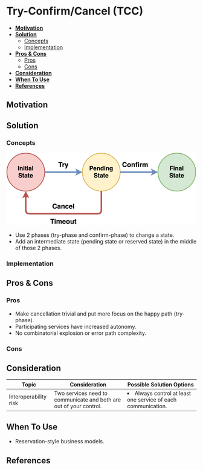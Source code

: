 # Try-Confirm/Cancel (TCC)

- [**Motivation**](#motivation)
- [**Solution**](#solution)
   - [Concepts](#concepts)
   - [Implementation](#implementation)
- [**Pros & Cons**](#pros--cons)
   - [Pros](#pros)
   - [Cons](#cons)
- [**Consideration**](#consideration)
- [**When To Use**](#when-to-use)
- [**References**](#references)

## Motivation

## Solution
### Concepts
![](../../diagrams/png/try_confirm_cancel_small.png)
- Use 2 phases (try-phase and confirm-phase) to change a state.
- Add an intermediate state (pending state or reserved state) in the middle of those 2 phases.

### Implementation

## Pros & Cons
### Pros
- Make cancellation trivial and put more focus on the happy path (try-phase).
- Participating services have increased autonomy.
- No combinatorial explosion or error path complexity.

### Cons

## Consideration
| Topic | Consideration | Possible Solution Options |
|----|-----|-----|
| Interoperability risk | Two services need to communicate and both are out of your control. | <li>Always control at least one service of each communication. |

## When To Use
- Reservation-style business models.

## References
